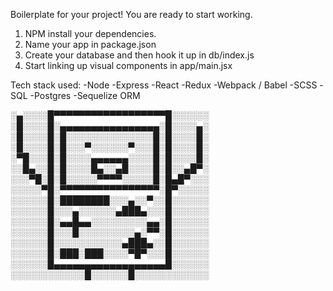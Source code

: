 
Boilerplate for your project! You are ready to start working.

1) NPM install your dependencies.
2) Name your app in package.json
3) Create your database and then hook it up in db/index.js
4) Start linking up visual components in app/main.jsx

Tech stack used:
-Node
-Express
-React
-Redux
-Webpack / Babel
-SCSS
-SQL
-Postgres
-Sequelize ORM

░▄░░░░█▀▀▀▀▀▀▀▀▀▀▀▀▀▀▀▀▀▀█░░░░░░
░█░░░░█░▄▄▄▄▄▄▄▄▄▄▄▄▄▄▄▄░█░░░░▄░
░█░░░░█░█░░░░░░░░░░░░░░█░█░░░░█░
░█░░░░█░█░░░▀░░░░░░▀░░░█░█░░░░█░
░▀█░░░█░█░░░░▄▄▄▄▄▄░░░░█░█░░░░█░
░░█▄░░█░█░░░░█▄░░▄█░░░░█░█░░▄█▀░
░░░▀█░█░█░░░░░▀▀▀▀░░░░░█░█▄█▀░░░
░░░░░▀█░▀▀▀▀▀▀▀▀▀▀▀▀▀▀▀▀░█▀░░░░░
░░░░░░█░████████░░░▄░░▀░░█░░░░░░
░░░░░░█░░░▄░░░░░░▄███▄░░░█░░░░░░
░░░░░░█░▄▄█▄▄░░░░░░░░░▄▄░█░░░░░░
░░░░░░█░░░█░░░░░░░░░▄░▀▀░█░░░░░░
░░░░░░█░░░░░░░░░░░▄███▄░░█░░░░░░
░░░░░░█░███░███░░░░▀█▀░░░█░░░░░░
░░░░░░█▄▄▄▄▄▄▄▄▄▄▄▄▄▄▄▄▄▄█░░░░░░
░░░░░░░░░░░░█░░░░░░█░░░░░░░░░░░░

